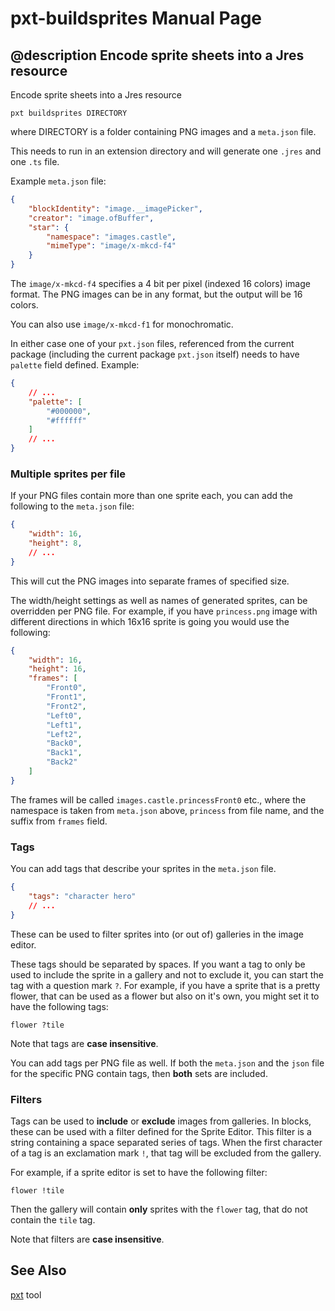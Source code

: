 # pxt-buildsprites Manual Page

## @description Encode sprite sheets into a Jres resource

Encode sprite sheets into a Jres resource

```
pxt buildsprites DIRECTORY
```

where DIRECTORY is a folder containing PNG images and a ``meta.json`` file.

This needs to run in an extension directory and will generate one `.jres` and one
`.ts` file.

Example `meta.json` file:

```json
{
    "blockIdentity": "image.__imagePicker",
    "creator": "image.ofBuffer",
    "star": {
        "namespace": "images.castle",
        "mimeType": "image/x-mkcd-f4"
    }
}
```

The `image/x-mkcd-f4` specifies a 4 bit per pixel (indexed 16 colors) image format.
The PNG images can be in any format, but the output will be 16 colors.

You can also use `image/x-mkcd-f1` for monochromatic.

In either case one of your `pxt.json` files, referenced from the current package (including
the current package `pxt.json` itself) needs to have `palette` field defined.
Example:

```json
{
    // ...
    "palette": [
        "#000000",
        "#ffffff"
    ]
    // ...
}
```

### Multiple sprites per file

If your PNG files contain more than one sprite each, you can add the following
to the `meta.json` file:

```json
{
    "width": 16,
    "height": 8,
    // ...
}
```

This will cut the PNG images into separate frames of specified size.

The width/height settings as well as names of generated sprites,
can be overridden per PNG file. For example, if you have `princess.png` image
with different directions in which 16x16 sprite is going you would use the following:

```json
{
    "width": 16,
    "height": 16,
    "frames": [
        "Front0",
        "Front1",
        "Front2",
        "Left0",
        "Left1",
        "Left2",
        "Back0",
        "Back1",
        "Back2"
    ]
}
```

The frames will be called `images.castle.princessFront0` etc., where the namespace
is taken from `meta.json` above, `princess` from file name, and the suffix from `frames`
field.

### Tags

You can add tags that describe your sprites in the `meta.json` file.

```json
{
    "tags": "character hero"
    // ...
}
```

These can be used to filter sprites into (or out of) galleries in the image editor.

These tags should be separated by spaces.
If you want a tag to only be used to include the sprite in a gallery and not to exclude it,
you can start the tag with a question mark ``?``.
For example, if you have a sprite that is a pretty flower,
that can be used as a flower but also on it's own,
you might set it to have the following tags:

``flower ?tile``

Note that tags are **case insensitive**.

You can add tags per PNG file as well. If both the `meta.json` and
the `json` file for the specific PNG contain tags, then **both** sets are included.

### Filters

Tags can be used to **include** or **exclude** images from galleries.
In blocks, these can be used with a filter defined for the Sprite Editor.
This filter is a string containing a space separated series of tags.
When the first character of a tag is an exclamation mark ``!``,
that tag will be excluded from the gallery.

For example, if a sprite editor is set to have the following filter:

``flower !tile``

Then the gallery will contain **only** sprites with the ``flower`` tag,
that do not contain the ``tile`` tag.

Note that filters are **case insensitive**.

## See Also

[pxt](/cli) tool
